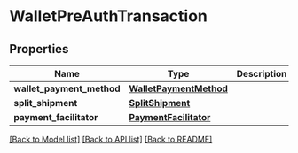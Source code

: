 # WalletPreAuthTransaction

## Properties
Name | Type | Description | Notes
------------ | ------------- | ------------- | -------------
**wallet_payment_method** | [**WalletPaymentMethod**](WalletPaymentMethod.md) |  | 
**split_shipment** | [**SplitShipment**](SplitShipment.md) |  | [optional] 
**payment_facilitator** | [**PaymentFacilitator**](PaymentFacilitator.md) |  | [optional] 

[[Back to Model list]](../README.md#documentation-for-models) [[Back to API list]](../README.md#documentation-for-api-endpoints) [[Back to README]](../README.md)


